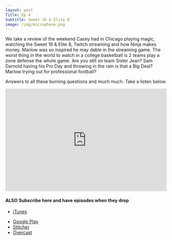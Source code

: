 ```yaml
---
layout: post
Title: Ep 4
Subtitle: Sweet 16 & Elite 8
image: /img/microphone.png
---
```


We take a review of the weekend Casey had in Chicago playing magic, watching the Sweet 16 & Elite 8, Twitch streaming and how Ninja makes money.  Marlow was so inspired he may dable in the streaming game.   The worst thing in the world to watch in a college basketball is 2 teams play a zone defense the whole game.  Are you still on team Sister Jean? Sam Darnold having his Pro Day and throwing in the rain is that a Big Deal?  Marlow trying out for professional football? 

Answers to all these burning questions and much much.  Take a listen below. 

<iframe src="https://cast.rocks/player/11602/EP-3---March-Madness.mp3?episodeTitle=Ep%203%3A%20March%20Madness%20%26%20NFL%20Free%20Agency%20&podcastTitle=132%20Breese%20Podcast&episodeDate=March%2019th%2C%202018&imageURL=https%3A%2F%2Fcast.rocks%2Fhosting%2F11602%2Ffeeds%2F6RG37.jpg&itunesLink=https%3A%2F%2Fitunes.apple.com%2Fus%2Fpodcast%2F132-breese-podcast%2Fid1353274149%3Fmt%3D2" style="border: none; min-height: 265px; max-height: 320px; max-width: 558px; min-width: 270px; width: 100%; height: 100%;" scrollbars="no"></iframe>



#### ALSO Subscribe here and have episodes when they drop 

* [iTunes](https://itunes.apple.com/us/podcast/132-breese-podcast/id1353274149?mt=2)
- [Google Play](https://playmusic.app.goo.gl/?ibi=com.google.PlayMusic&isi=691797987&ius=googleplaymusic&apn=com.google.android.music&link=https://play.google.com/music/m/I4vfvs7vemfldxjvqqsy5fckovy?t%3D132_Breese_Podcast%26pcampaignid%3DMKT-na-all-co-pr-mu-pod-16)
- [Stitcher](http://www.stitcher.com/s?fid=176767&refid=stpr)
- [Overcast](https://overcast.fm/itunes1353274149/132-breese-podcast)

